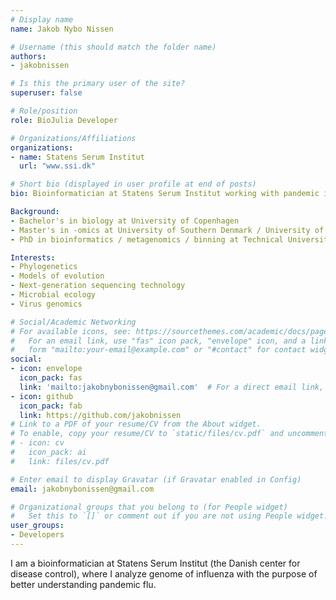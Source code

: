 ```yaml
---
# Display name
name: Jakob Nybo Nissen

# Username (this should match the folder name)
authors:
- jakobnissen

# Is this the primary user of the site?
superuser: false

# Role/position
role: BioJulia Developer

# Organizations/Affiliations
organizations:
- name: Statens Serum Institut
  url: "www.ssi.dk"

# Short bio (displayed in user profile at end of posts)
bio: Bioinformatician at Statens Serum Institut working with pandemic influenza genomics

Background:
- Bachelor's in biology at University of Copenhagen
- Master's in -omics at University of Southern Denmark / University of Chinese Academy of Sciences
- PhD in bioinformatics / metagenomics / binning at Technical University of Denmark

Interests:
- Phylogenetics
- Models of evolution
- Next-generation sequencing technology
- Microbial ecology
- Virus genomics

# Social/Academic Networking
# For available icons, see: https://sourcethemes.com/academic/docs/page-builder/#icons
#   For an email link, use "fas" icon pack, "envelope" icon, and a link in the
#   form "mailto:your-email@example.com" or "#contact" for contact widget.
social:
- icon: envelope
  icon_pack: fas
  link: 'mailto:jakobnybonissen@gmail.com'  # For a direct email link, use "mailto:test@example.org".
- icon: github
  icon_pack: fab
  link: https://github.com/jakobnissen
# Link to a PDF of your resume/CV from the About widget.
# To enable, copy your resume/CV to `static/files/cv.pdf` and uncomment the lines below.
# - icon: cv
#   icon_pack: ai
#   link: files/cv.pdf

# Enter email to display Gravatar (if Gravatar enabled in Config)
email: jakobnybonissen@gmail.com

# Organizational groups that you belong to (for People widget)
#   Set this to `[]` or comment out if you are not using People widget.
user_groups:
- Developers
---
```


I am a bioinformatician at Statens Serum Institut (the Danish center for disease control), where I analyze genome of influenza with the purpose of better understanding pandemic flu.
